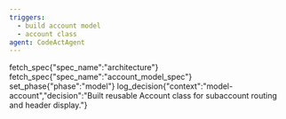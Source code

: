 ```yaml
---
triggers:
  - build account model
  - account class
agent: CodeActAgent
---
```


fetch_spec{"spec_name":"architecture"}
fetch_spec{"spec_name":"account_model_spec"}
set_phase{"phase":"model"}
log_decision{"context":"model-account","decision":"Built reusable Account class for subaccount routing and header display."}
